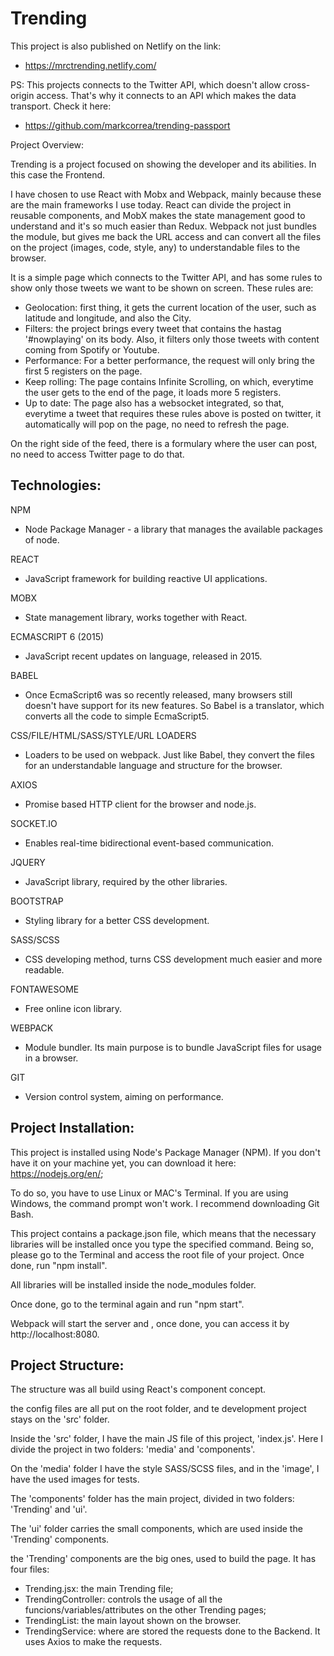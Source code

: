 # Trending

This project is also published on Netlify on the link:
- https://mrctrending.netlify.com/

PS: This projects connects to the Twitter API, which doesn't allow cross-origin access. That's why it connects to an API which makes the data transport. Check it here:
- https://github.com/markcorrea/trending-passport

Project Overview:

Trending is a project focused on showing the developer and its abilities. In this case the Frontend.

I have chosen to use React with Mobx and Webpack, mainly because these are the main frameworks I use today. React can divide the project in reusable components, and MobX makes the state management good to understand and it's so much easier than Redux. Webpack not just bundles the module, but gives me back the URL access and can convert all the files on the project (images, code, style, any) to understandable files to the browser.

It is a simple page which connects to the Twitter API, and has some rules to show only those tweets we want to be shown on screen. These rules are:
- Geolocation: first thing, it gets the current location of the user, such as latitude and longitude, and also the City.
- Filters: the project brings every tweet that contains the hastag '#nowplaying' on its body. Also, it filters only those tweets with content coming from Spotify or Youtube. 
- Performance: For a better performance, the request will only bring the first 5 registers on the page.
- Keep rolling: The page contains Infinite Scrolling, on which, everytime the user gets to the end of the page, it loads more 5 registers.
- Up to date: The page also has a websocket integrated, so that, everytime a tweet that requires these rules above is posted on twitter, it automatically will pop on the page, no need to refresh the page.

On the right side of the feed, there is a formulary where the user can post, no need to access Twitter page to do that.

## Technologies:

NPM
- Node Package Manager - a library that manages the available packages of node.

REACT
- JavaScript framework for building reactive UI applications.

MOBX
- State management library, works together with React.

ECMASCRIPT 6 (2015)
- JavaScript recent updates on language, released in 2015.

BABEL
- Once EcmaScript6 was so recently released, many browsers still doesn't have support for its new features. So Babel is a translator, which converts all the code to simple EcmaScript5.

CSS/FILE/HTML/SASS/STYLE/URL LOADERS
- Loaders to be used on webpack. Just like Babel, they convert the files for an understandable language and structure for the browser.

AXIOS
- Promise based HTTP client for the browser and node.js.

SOCKET.IO
- Enables real-time bidirectional event-based communication.

JQUERY
- JavaScript library, required by the other libraries.

BOOTSTRAP
- Styling library for a better CSS development.

SASS/SCSS
- CSS developing method, turns CSS development much easier and more readable.

FONTAWESOME
- Free online icon library.

WEBPACK
- Module bundler. Its main purpose is to bundle JavaScript files for usage in a browser.

GIT
- Version control system, aiming on performance.

## Project Installation:

This project is installed using Node's Package Manager (NPM). If you don't have it on your machine yet, you can download it here: https://nodejs.org/en/;

To do so, you have to use Linux or MAC's Terminal. If you are using Windows, the command prompt won't work. I recommend downloading Git Bash.

This project contains a package.json file, which means that the necessary libraries will be installed once you type the specified command. Being so, please go to the Terminal and access the root file of your project. Once done, run "npm install".

All libraries will be installed inside the node_modules folder.

Once done, go to the terminal again and run "npm start".

Webpack will start the server and , once done, you can access it by http://localhost:8080.

## Project Structure:

The structure was all build using React's component concept.

the config files are all put on the root folder, and te development project stays on the 'src' folder.

Inside the 'src' folder, I have the main JS file of this project, 'index.js'. Here I divide the project in two folders: 'media' and 'components'.

On the 'media' folder I have the style SASS/SCSS files, and in the 'image', I have the used images for tests.

The 'components' folder has the main project, divided in two folders: 'Trending' and 'ui'.

The 'ui' folder carries the small components, which are used inside the 'Trending' components.

the 'Trending' components are the big ones, used to build the page. It has four files:

- Trending.jsx: the main Trending file;
- TrendingController: controls the usage of all the funcions/variables/attributes on the other Trending pages;
- TrendingList: the main layout shown on the browser.
- TrendingService: where are stored the requests done to the Backend. It uses Axios to make the requests.

